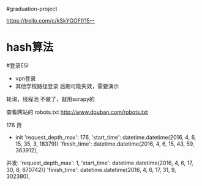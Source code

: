 #graduation-project


https://trello.com/c/kSkYGOFf/15--

# hash算法

#登录ESI

- vpn登录
- 其他学校路径登录
后期可能失效，需要演示


轮询，线程池 不做了，就用scrapy的


查看网站的 robots.txt
http://www.douban.com/robots.txt

176 页
- init
 'request_depth_max': 176,
 'start_time': datetime.datetime(2016, 4, 6, 15, 35, 3, 18379)}
 'finish_time': datetime.datetime(2016, 4, 6, 15, 43, 59, 363912),
 
并发:
 'request_depth_max': 1,
  'start_time': datetime.datetime(2016, 4, 6, 17, 30, 8, 670742)}
 'finish_time': datetime.datetime(2016, 4, 6, 17, 31, 9, 302380),

 


